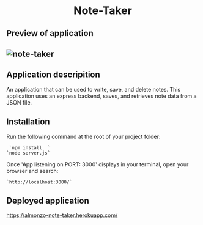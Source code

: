 <h1 align = "center" >Note-Taker </h1>

<h2>Preview of application<h2>

![note-taker](https://user-images.githubusercontent.com/61447353/100692262-72bc1700-3358-11eb-93e8-8337cafefdb4.PNG)

<h2> Application descripition </h2>

An application that can be used to write, save, and delete notes. This application uses an express backend, saves, and retrieves note data from a JSON file.


<h2> Installation </h2>


Run the following command at the root of your project folder: 

     `npm install  `
    `node server.js`

Once 'App listening on PORT: 3000' displays in your terminal, open your browser and search:

    `http://localhost:3000/`

<h2>Deployed application</h2>

https://almonzo-note-taker.herokuapp.com/

